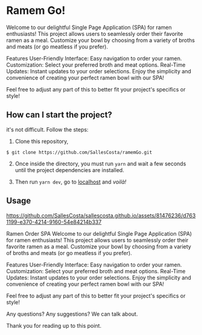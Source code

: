 # Ramem Go!

Welcome to our delightful Single Page Application (SPA) for ramen enthusiasts! This project allows users to seamlessly order their favorite ramen as a meal. Customize your bowl by choosing from a variety of broths and meats (or go meatless if you prefer).

Features
User-Friendly Interface: Easy navigation to order your ramen.
Customization: Select your preferred broth and meat options.
Real-Time Updates: Instant updates to your order selections.
Enjoy the simplicity and convenience of creating your perfect ramen bowl with our SPA!

Feel free to adjust any part of this to better fit your project's specifics or style!

## How can I start the project?

it's not difficult. Follow the steps:

1. Clone this repository,

```
$ git clone https://github.com/SallesCosta/ramemGo.git
```

2. Once inside the directory, you must run `yarn`
   and wait a few seconds until the project dependencies are installed.

3. Then run `yarn dev`, go to [localhost](http://localhost:3000) and <i>voilà!</i>

## Usage


https://github.com/SallesCosta/sallescosta.github.io/assets/81476236/d7631199-e370-4214-9160-54e84214b337


Ramen Order SPA
Welcome to our delightful Single Page Application (SPA) for ramen enthusiasts! This project allows users to seamlessly order their favorite ramen as a meal. Customize your bowl by choosing from a variety of broths and meats (or go meatless if you prefer).

Features
User-Friendly Interface: Easy navigation to order your ramen.
Customization: Select your preferred broth and meat options.
Real-Time Updates: Instant updates to your order selections.
Enjoy the simplicity and convenience of creating your perfect ramen bowl with our SPA!

Feel free to adjust any part of this to better fit your project's specifics or style!

Any questions? Any suggestions? We can talk about.

Thank you for reading up to this point.
